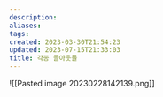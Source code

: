 ```yaml
---
description:
aliases: 
tags: 
created: 2023-03-30T21:54:23
updated: 2023-07-15T21:33:03
title: 각종 콜아웃들
---
```

![[Pasted image 20230228142139.png]]
